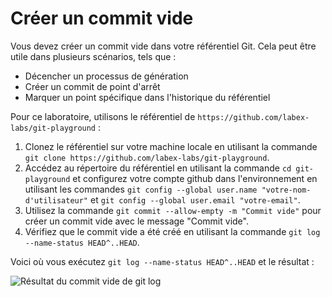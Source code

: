 # Créer un commit vide

Vous devez créer un commit vide dans votre référentiel Git. Cela peut être utile dans plusieurs scénarios, tels que :

- Décencher un processus de génération
- Créer un commit de point d'arrêt
- Marquer un point spécifique dans l'historique du référentiel

Pour ce laboratoire, utilisons le référentiel de `https://github.com/labex-labs/git-playground` :

1. Clonez le référentiel sur votre machine locale en utilisant la commande `git clone https://github.com/labex-labs/git-playground`.
2. Accédez au répertoire du référentiel en utilisant la commande `cd git-playground` et configurez votre compte github dans l'environnement en utilisant les commandes `git config --global user.name "votre-nom-d'utilisateur"` et `git config --global user.email "votre-email"`.
3. Utilisez la commande `git commit --allow-empty -m "Commit vide"` pour créer un commit vide avec le message "Commit vide".
4. Vérifiez que le commit vide a été créé en utilisant la commande `git log --name-status HEAD^..HEAD`.

Voici où vous exécutez `git log --name-status HEAD^..HEAD` et le résultat :

![Résultat du commit vide de git log](../assets/challenge-create-empty-commit-step1-1.png)
